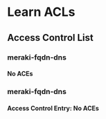 
# Learn ACLs 
## Access Control List
### meraki-fqdn-dns
#### No ACEs
### meraki-fqdn-dns
#### Access Control Entry: No ACEs